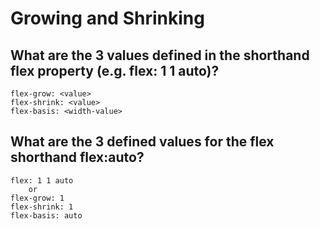 # Growing and Shrinking 

## What are the 3 values defined in the shorthand flex property (e.g. flex: 1 1 auto)?
    flex-grow: <value>
    flex-shrink: <value>
    flex-basis: <width-value>
## What are the 3 defined values for the flex shorthand flex:auto?
    flex: 1 1 auto
        or 
    flex-grow: 1
    flex-shrink: 1
    flex-basis: auto